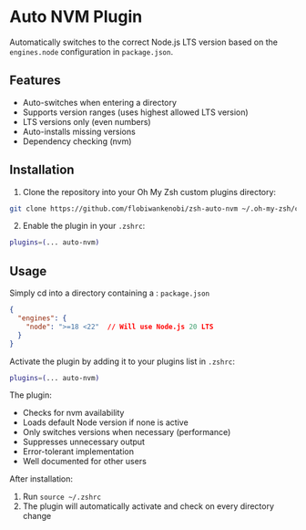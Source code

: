 # Auto NVM Plugin

Automatically switches to the correct Node.js LTS version based on the `engines.node` configuration in `package.json`.

## Features

- Auto-switches when entering a directory
- Supports version ranges (uses highest allowed LTS version)
- LTS versions only (even numbers)
- Auto-installs missing versions
- Dependency checking (nvm)

## Installation

1. Clone the repository into your Oh My Zsh custom plugins directory:
```bash
git clone https://github.com/flobiwankenobi/zsh-auto-nvm ~/.oh-my-zsh/custom/plugins/auto-nvm
```

2. Enable the plugin in your `.zshrc`:
``` bash
plugins=(... auto-nvm)
```

## Usage
Simply cd into a directory containing a : `package.json`
``` json
{
  "engines": {
    "node": ">=18 <22"  // Will use Node.js 20 LTS
  }
}
```

Activate the plugin by adding it to your plugins list in `.zshrc`:

```bash
plugins=(... auto-nvm)
```

The plugin:
- Checks for nvm availability
- Loads default Node version if none is active
- Only switches versions when necessary (performance)
- Suppresses unnecessary output
- Error-tolerant implementation
- Well documented for other users

After installation:
1. Run `source ~/.zshrc`
2. The plugin will automatically activate and check on every directory change
